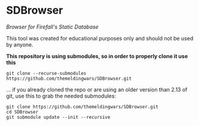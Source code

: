 # SDBrowser

*Browser for Firefall's Static Database*

This tool was created for educational purposes only and should not be used by anyone.

**This repository is using submodules, so in order to properly clone it use this**
```
git clone --recurse-submodules https://github.com/themeldingwars/SDBrowser.git
```

... if you already cloned the repo or are using an older version than 2.13 of git, use this to grab the needed submodules:

```
git clone https://github.com/themeldingwars/SDBrowser.git
cd SDBrowser
git submodule update --init --recursive
```
